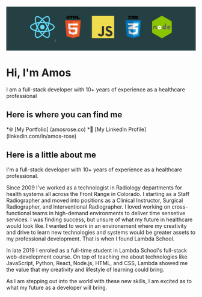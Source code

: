 <!--
**AmMiRo/AmMiRo** is a ✨ _special_ ✨ repository because its `README.md` (this file) appears on your GitHub profile.

Here are some ideas to get you started:

- 🔭 I’m currently working on ...
- 🌱 I’m currently learning ...
- 👯 I’m looking to collaborate on ...
- 🤔 I’m looking for help with ...
- 💬 Ask me about ...
- 📫 How to reach me: ...
- 😄 Pronouns: ...
- ⚡ Fun fact: ...
-->

![Banner](./images/logo_banner_dark_teal.png)

# Hi, I'm Amos

I am a full-stack developer with 10+ years of experience as a healthcare professional

## Here is where you can find me

*🌐 [My Portfolio] (amosrose.co)
*💼 [My LinkedIn Profile] (linkedin.com/in/amos-rose)

## Here is a little about me

I'm a full-stack developer with 10+ years of experience as a healthcare professional.

Since 2009 I've worked as a technologist in Radiology departments for health systems all across the Front Range in Colorado. I starting as a Staff Radiographer and moved into positions as a Clinical Instructor, Surgical Radiographer, and Interventional Radiographer. I loved working on cross-functional teams in high-demand environments to deliver time sensetive services. I was finding success, but unsure of what my future in healthcare would look like. I wanted to work in an environement where my creativity and drive to learn new technologies and systems would be greater assets to my professional development. That is when I found Lambda School.

In late 2019 I enroled as a full-time student in Lambda School's full-stack web-development course. On top of teaching me about technologies like JavaScript, Python, React, Node.js, HTML, and CSS, Lambda showed me the value that my creativity and lifestyle of learning could bring.

As I am stepping out into the world with these new skills, I am excited as to what my future as a developer will bring.
